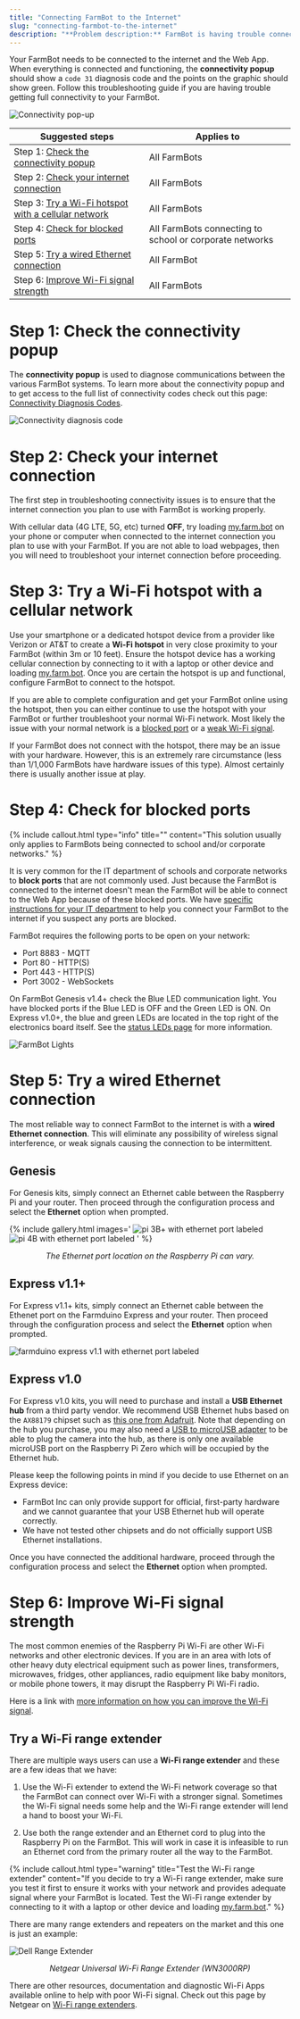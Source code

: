 ```yaml
---
title: "Connecting FarmBot to the Internet"
slug: "connecting-farmbot-to-the-internet"
description: "**Problem description:** FarmBot is having trouble connecting to the Internet or staying connected consistently."
---
```


Your FarmBot needs to be connected to the internet and the Web App. When everything is connected and functioning, the **connectivity popup** should show a `code 31` diagnosis code and the points on the graphic should show green. Follow this troubleshooting guide if you are having trouble getting full connectivity to your FarmBot.

![Connectivity pop-up](_images/connectivity_pop-up.png)

|Suggested steps               |Applies to                    |
|------------------------------|------------------------------|
|Step 1: [Check the connectivity popup](#step-1-check-the-connectivity-popup)|All FarmBots
|Step 2: [Check your internet connection](#step-2-check-your-internet-connection)|All FarmBots
|Step 3: [Try a Wi-Fi hotspot with a cellular network](#step-3-try-a-wi-fi-hotspot-with-a-cellular-network)|All FarmBots
|Step 4: [Check for blocked ports](#step-4-check-for-blocked-ports)|All FarmBots connecting to school or corporate networks
|Step 5: [Try a wired Ethernet connection](#step-5-try-a-wired-ethernet-connection)|All FarmBot
|Step 6: [Improve Wi-Fi signal strength](#step-6-improve-wi-fi-signal-strength)|All FarmBots

# Step 1: Check the connectivity popup

The **connectivity popup** is used to diagnose communications between the various FarmBot systems. To learn more about the connectivity popup and to get access to the full list of connectivity codes check out this page: [Connectivity Diagnosis Codes](connectivity-codes.md).

![Connectivity diagnosis code](_images/connectivity_diagnosis_code.png)

# Step 2: Check your internet connection

The first step in troubleshooting connectivity issues is to ensure that the internet connection you plan to use with FarmBot is working properly.

With cellular data (4G LTE, 5G, etc) turned **OFF**, try loading [my.farm.bot](https://my.farm.bot) on your phone or computer when connected to the internet connection you plan to use with your FarmBot. If you are not able to load webpages, then you will need to troubleshoot your internet connection before proceeding.

# Step 3: Try a Wi-Fi hotspot with a cellular network

Use your smartphone or a dedicated hotspot device from a provider like Verizon or AT&T to create a **Wi-Fi hotspot** in very close proximity to your FarmBot (within 3m or 10 feet). Ensure the hotspot device has a working cellular connection by connecting to it with a laptop or other device and loading [my.farm.bot](https://my.farm.bot). Once you are certain the hotspot is up and functional, configure FarmBot to connect to the hotspot.

If you are able to complete configuration and get your FarmBot online using the hotspot, then you can either continue to use the hotspot with your FarmBot or further troubleshoot your normal Wi-Fi network. Most likely the issue with your normal network is a [blocked port](#step-4-check-for-blocked-ports) or a [weak Wi-Fi signal](#step-6-improve-wi-fi-signal-strength).

If your FarmBot does not connect with the hotspot, there may be an issue with your hardware. However, this is an extremely rare circumstance (less than 1/1,000 FarmBots have hardware issues of this type). Almost certainly there is usually another issue at play.

# Step 4: Check for blocked ports

{%
include callout.html
type="info"
title=""
content="This solution usually only applies to FarmBots being connected to school and/or corporate networks."
%}

It is very common for the IT department of schools and corporate networks to **block ports** that are not commonly used. Just because the FarmBot is connected to the internet doesn't mean the FarmBot will be able to connect to the Web App because of these blocked ports. We have [specific instructions for your IT department](for-it-security-professionals.md) to help you connect your FarmBot to the internet if you suspect any ports are blocked.

FarmBot requires the following ports to be open on your network:

  * Port 8883 - MQTT
  * Port 80 - HTTP(S)
  * Port 443 - HTTP(S)
  * Port 3002 - WebSockets

On FarmBot Genesis v1.4+ check the Blue LED communication light. You have blocked ports if the Blue LED is OFF and the Green LED is ON. On Express v1.0+, the blue and green LEDs are located in the top right of the electronics board itself. See the [status LEDs page](../../farmbot-os/intro/status-leds.md) for more information.

![FarmBot Lights](_images/farmbot_lights.png)

# Step 5: Try a wired Ethernet connection

The most reliable way to connect FarmBot to the internet is with a **wired Ethernet connection**. This will eliminate any possibility of wireless signal interference, or weak signals causing the connection to be intermittent.

## Genesis

For Genesis kits, simply connect an Ethernet cable between the Raspberry Pi and your router. Then proceed through the configuration process and select the **Ethernet** option when prompted.

{%
include gallery.html images='
![pi 3B+ with ethernet port labeled](_images/raspberry_pi_3_b_plus_ethernet.jpeg)
![pi 4B with ethernet port labeled](_images/raspberry_pi_4_b_ethernet.jpeg)
' %}

<center><i>The Ethernet port location on the Raspberry Pi can vary.</i></center>

## Express v1.1+

For Express v1.1+ kits, simply connect an Ethernet cable between the Ethenet port on the Farmduino Express and your router. Then proceed through the configuration process and select the **Ethernet** option when prompted.

![farmduino express v1.1 with ethernet port labeled](_images/farmduino_express_ethernet.jpeg)

## Express v1.0

For Express v1.0 kits, you will need to purchase and install a **USB Ethernet hub** from a third party vendor. We recommend USB Ethernet hubs based on the `AX88179` chipset such as [this one from Adafruit](https://www.adafruit.com/product/2992). Note that depending on the hub you purchase, you may also need a [USB to microUSB adapter](https://www.amazon.com/dp/B07SDB7XY1/) to be able to plug the camera into the hub, as there is only one available microUSB port on the Raspberry Pi Zero which will be occupied by the Ethernet hub.

Please keep the following points in mind if you decide to use Ethernet on an Express device:

 * FarmBot Inc can only provide support for official, first-party hardware and we cannot guarantee that your USB Ethernet hub will operate correctly.
 * We have not tested other chipsets and do not officially support USB Ethernet installations.

Once you have connected the additional hardware, proceed through the configuration process and select the **Ethernet** option when prompted.

# Step 6: Improve Wi-Fi signal strength

The most common enemies of the Raspberry Pi Wi-Fi are other Wi-Fi networks and other electronic devices. If you are in an area with lots of other heavy duty electrical equipment such as power lines, transformers, microwaves, fridges, other appliances, radio equipment like baby monitors, or mobile phone towers, it may disrupt the Raspberry Pi Wi-Fi radio.

Here is a link with [more information on how you can improve the Wi-Fi signal](https://www.netspotapp.com/wifi-interference.html).

## Try a Wi-Fi range extender

There are multiple ways users can use a **Wi-Fi range extender** and these are a few ideas that we have:

1) Use the Wi-Fi extender to extend the Wi-Fi network coverage so that the FarmBot can connect over Wi-Fi with a stronger signal. Sometimes the Wi-Fi signal needs some help and the Wi-Fi range extender will lend a hand to boost your Wi-Fi.

2) Use both the range extender and an Ethernet cord to plug into the Raspberry Pi on the FarmBot. This will work in case it is infeasible to run an Ethernet cord from the primary router all the way to the FarmBot.

{%
include callout.html
type="warning"
title="Test the Wi-Fi range extender"
content="If you decide to try a Wi-Fi range extender, make sure you test it first to ensure it works with your network and provides adequate signal where your FarmBot is located. Test the Wi-Fi range extender by connecting to it with a laptop or other device and loading [my.farm.bot](https://my.farm.bot)."
%}

There are many range extenders and repeaters on the market and this one is just an example:

![Dell Range Extender](_images/dell_range_extender.bmp)

<center><i>Netgear Universal Wi-Fi Range Extender (WN3000RP)</i></center>

There are other resources, documentation and diagnostic Wi-Fi Apps available online to help with poor Wi-Fi signal. Check out this page by Netgear on [Wi-Fi range extenders](https://www.netgear.co.uk/home/discover/wifi-range-extender/).
